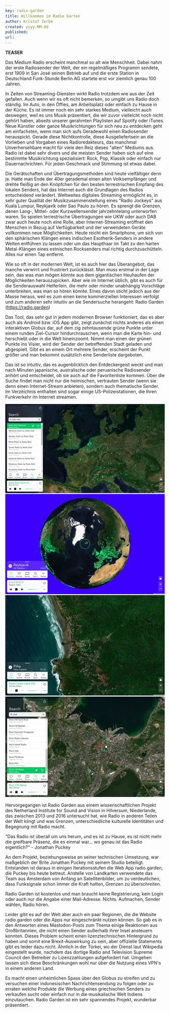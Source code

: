 ```yaml
---
key: radio-garden
title: Willkommen im Radio Garten
author: Kristof Zerbe
created: yyyy-MM-dd
published: 
url:
---
```


**TEASER**

Das Medium Radio erscheint manchmal so alt wie Menschheit. Dabei nahm der erste Radiosender der Welt, der ein regelmäßiges Programm sendete, erst 1909 in San José seinen Betrieb auf und die erste Station in Deutschland Funk-Stunde Berlin AG startete erst vor ziemlich genau 100 Jahren.

In Zeiten von Streaming-Diensten wirkt Radio trotzdem wie aus der Zeit gefallen. Auch wenn wir es oft nicht bemerken, so umgibt uns Radio doch ständig. Im Auto, in den Öffies, am Arbeitsplatz oder einfach zu Hause in der Küche. Es ist immer noch ein sehr starkes Medium, vielleicht auch deswegen, weil es uns Musik präsentiert, die wir zuvor vielleicht noch nicht gehört haben, abseits unserer gerahmten Playlisten auf Spotify oder iTunes. Neue Künstler oder ganze Musikrichtungen für sich neu zu entdecken geht am einfachsten, wenn man sich aufs Geradewohl einen Radiosender herauspickt. Gerade diese Nichtkontrolle, diese Ausgeliefertsein an die Vorlieben und Vorgaben eines Radioredakteurs, das manchmal Unverhersehbare macht für viele den Reiz dieses "alten" Mediums aus. Radio ist dabei sehr divers und die meisten Sender haben sich auf eine bestimmte Musikrichtung spezialisiert: Rock, Pop, Klassik oder einfach nur Dauernachrichten. Für jeden Geschmack und Stimmung ist etwas dabei.

Die Gerätschaften und Übertragungsmethoden sind heute vielfältiger denn je. Hatte man Ende der 40er gerademal einen alten Volksempfänger und drehte fleißig an den Knöpfchen für den besten terrestrischen Empfang des lokalen Senders, hat das Internet auch die Grundlagen des Radios entscheidend verändert. Weltweites digitales Streaming ermöglicht es, in sehr guter Qualität der Musikzusammenstellung eines "Radio Jockeys" aus Kuala Lumpur, Reykjavík oder Sao Paulo zu hören. Es sprengt die Grenzen, denen Lang-, Mittel- oder Kurzwellensender jahrzehntelang unterworfen waren. So spielen terrestrische Übertragungen wie UKW oder auch DAB zwar auch heute noch eine Rolle, aber Internet-Streaming eröffnet den Menschen in Bezug auf Verfügbarkeit und der verwendeten Geräte vollkommen neue Möglichkeiten. Heute reicht ein Smartphone, um sich von den sphärischen Klängen eines indischen Esotherik-Senders in andere Welten entführen zu lassen oder um das Haupthaar im Takt zu den harten Metal-Klängen eines estnischen Rocksenders mal richtig durchzuschütteln. Alles nur einen Tap entfernt.

Wie so oft in der modernen Welt, ist es auch hier das Überangebot, das manche verwirrt und frustriert zurücklässt. Man muss erstmal in der Lage sein, das was man mögen könnte aus dem gigantischen Heuhaufen der Möglichkeiten herauszupicken. Aber wie im Internet üblich, gibt es auch für die Senderauswahl Helferlein, die mehr oder minder unabhängig Vorschläge unterbreiten, was man so hören könnte.
Eines davon sticht jedoch aus der Masse heraus, weil es zum einen keine kommerziellen Interessen verfolgt und zum anderen sehr intuitiv an die Sendersuche herangeht: Radio Garden (https://radio.garden)

Das Tool, das sehr gut in jedem modernen Browser funktioniert, das es aber auch als Android bzw. iOS App gibt, zeigt zunächst nichts anderes als einen interaktiven Globus dar, auf dem zig zehntausende grüne Punkte unter einem runden Ziel-Cursor hindurchrauschen, wenn man die Karte hin- und herschiebt oder in die Welt hineinzoomt. Nimmt man einen der grünen Punkte ins Visier, wird der Sender der betreffenden Stadt geladen und abgespielt. Gibt es an einem Ort mehrere Sender, erscheint der Punkt größer und man bekommt zusätzlich eine Senderliste dargeboten.

Das ist so intuitiv, das es augenblicklich den Entdeckergeist weckt und man nach Minuten japanische, australische oder peruanische Radiosender anhört und entscheidet, ob sie auch auf die Favoritenliste kommen. Über die Suche findet man nicht nur die heimischen, vertrauten Sender (wenn sie denn einen Internet-Stream anbieten), sondern auch thematische Sender. Im Verzeichnis enthalten sind sogar einige US-Polizeistationen, die Ihren Funkverkehr im Internet streamen.

![Screenshot radio.garden](radio-garden-screen-1.png)
![Screenshot radio.garden](radio-garden-screen-2.png)
![Screenshot radio.garden](radio-garden-screen-3.png)
![Screenshot radio.garden](radio-garden-screen-4.png)

Hervorgegangen ist Radio Garden aus einem wissenschaftlichen Projekt des Netherland Institute for Sound and Vision in Hilversum, Niederlande, das zwischen 2013 und 2016 untersucht hat, wie Radio in anderen Teilen der Welt klingt und was Grenzen, unterschiedliche kulturelle Identitäten und Begegnung mit Radio macht.

"Das Radio ist überall um uns herum, und es ist zu Hause, es ist nicht mehr die greifbare Präsenz, die es einmal war... wo genau ist das Radio eigentlich?" - Jonathan Puckey

An dem Projekt, beziehungsweise an seiner technischen Umsetzung, war maßgeblich der Brite Jonathan Puckey mit seinem Studio beteiligt. Entstanden ist daraus in einigen Iterationsstufen die Web App radio.garden, die Puckey bis heute betreut. Anstelle von Landkarten verwendete das Team aus Amsterdam von Anfang an Satellitenbilder, um zu verdeutlichen, dass Funksignale schon immer die Kraft hatten, Grenzen zu überschreiten.

Radio Garden ist kostenlos und man braucht keine Registrierung, kein Login oder auch nur die Angabe einer Mail-Adresse. Nichts. Aufmachen, Sender wählen, Radio hören.

Leider gibt es auf der Welt aber auch ein paar Regionen, die die Website radio.garden oder die Apps nur eingeschränkt nutzen können. So gab es in den Antworten eines Mastodon-Posts zum Thema einige Reaktionen aus Großbritannien, die nicht einen Sender außerhalb ihrer Insel ansteuern konnten. Dieses Problem scheint einen lizenztechnischen Hintergrund zu haben und somit eine Brexit-Auswirkung zu sein, aber offizielle Statements gibt es leider dazu nicht. Ähnlich in der Türkei, wo der Dienst laut Wikipedia eingestellt wurde, nachdem das dortige Radio and Television Supreme Council den Betreiber zu Lizenzzahlungen aufgefordert hat. Umgehen lassen sich diese Beschränkungen wohl nur über die Nutzung eines VPN's in einem anderen Land.

Es macht einen unheimlichen Spass über den Globus zu streifen und zu versuchen einer indonesischen Nachrichtensendung zu folgen oder zu erraten welche Produkte die Werbung eines griechischen Senders zu verkaufen sucht oder einfach nur in die musikalische Welt Indiens einzutauchen. Radio Garden ist ein sehr spannendes Projekt, wunderbar präsentiert.
